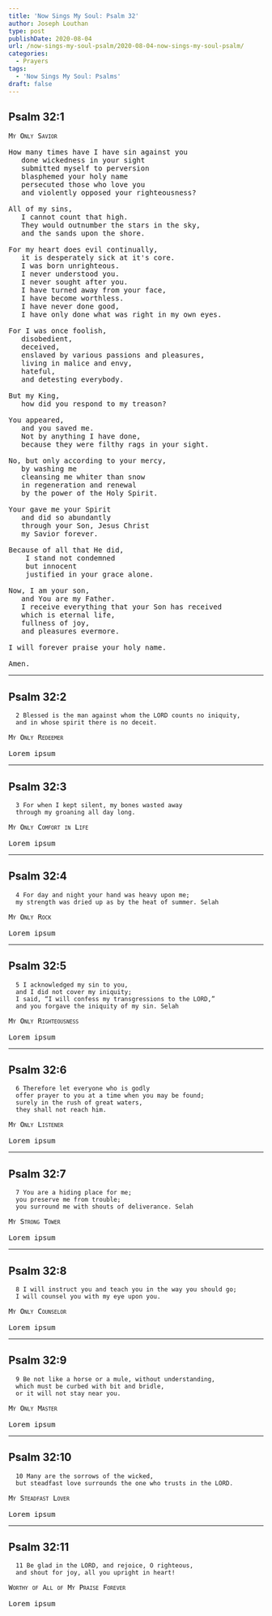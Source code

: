 ```yaml
---
title: 'Now Sings My Soul: Psalm 32'
author: Joseph Louthan
type: post
publishDate: 2020-08-04
url: /now-sings-my-soul-psalm/2020-08-04-now-sings-my-soul-psalm/
categories:
  - Prayers
tags:
  - 'Now Sings My Soul: Psalms'
draft: false
---
```

## Psalm 32:1
<pre>
<div style="font-variant: small-caps;">My Only Savior</div>
How many times have I have sin against you
   done wickedness in your sight
   submitted myself to perversion
   blasphemed your holy name
   persecuted those who love you
   and violently opposed your righteousness?
   
All of my sins,
   I cannot count that high.
   They would outnumber the stars in the sky,
   and the sands upon the shore.
   
For my heart does evil continually,
   it is desperately sick at it's core.
   I was born unrighteous.
   I never understood you.
   I never sought after you.
   I have turned away from your face,
   I have become worthless.
   I have never done good,
   I have only done what was right in my own eyes.
   
For I was once foolish, 
   disobedient, 
   deceived, 
   enslaved by various passions and pleasures, 
   living in malice and envy, 
   hateful, 
   and detesting everybody.
   
But my King,
   how did you respond to my treason?
   
You appeared,
   and you saved me.
   Not by anything I have done,
   because they were filthy rags in your sight.

No, but only according to your mercy,
   by washing me
   cleansing me whiter than snow
   in regeneration and renewal
   by the power of the Holy Spirit.
   
Your gave me your Spirit
   and did so abundantly
   through your Son, Jesus Christ
   my Savior forever.
   
Because of all that He did,
    I stand not condemned
    but innocent
    justified in your grace alone.
    
Now, I am your son,
   and You are my Father.
   I receive everything that your Son has received
   which is eternal life,
   fullness of joy,
   and pleasures evermore.
   
I will forever praise your holy name.

Amen.
</pre>

------

## Psalm 32:2

      2 Blessed is the man against whom the LORD counts no iniquity, 
      and in whose spirit there is no deceit. 

<pre>
<div style="font-variant: small-caps;">My Only Redeemer</div>
Lorem ipsum
</pre>

------

## Psalm 32:3

      3 For when I kept silent, my bones wasted away 
      through my groaning all day long. 

<pre>
<div style="font-variant: small-caps;">My Only Comfort in Life</div>
Lorem ipsum
</pre>

------

## Psalm 32:4

      4 For day and night your hand was heavy upon me; 
      my strength was dried up as by the heat of summer. Selah 

<pre>
<div style="font-variant: small-caps;">My Only Rock</div>
Lorem ipsum
</pre>

------

## Psalm 32:5

      5 I acknowledged my sin to you, 
      and I did not cover my iniquity; 
      I said, “I will confess my transgressions to the LORD,” 
      and you forgave the iniquity of my sin. Selah 

<pre>
<div style="font-variant: small-caps;">My Only Righteousness</div>
Lorem ipsum
</pre>

------

## Psalm 32:6

      6 Therefore let everyone who is godly 
      offer prayer to you at a time when you may be found; 
      surely in the rush of great waters, 
      they shall not reach him. 

<pre>
<div style="font-variant: small-caps;">My Only Listener</div>
Lorem ipsum
</pre>

------

## Psalm 32:7

      7 You are a hiding place for me; 
      you preserve me from trouble; 
      you surround me with shouts of deliverance. Selah 

<pre>
<div style="font-variant: small-caps;">My Strong Tower</div>
Lorem ipsum
</pre>

------

## Psalm 32:8

      8 I will instruct you and teach you in the way you should go; 
      I will counsel you with my eye upon you. 

<pre>
<div style="font-variant: small-caps;">My Only Counselor</div>
Lorem ipsum
</pre>

------

## Psalm 32:9

      9 Be not like a horse or a mule, without understanding, 
      which must be curbed with bit and bridle, 
      or it will not stay near you. 
      
<pre>
<div style="font-variant: small-caps;">My Only Master</div>
Lorem ipsum
</pre>

------

## Psalm 32:10

      10 Many are the sorrows of the wicked, 
      but steadfast love surrounds the one who trusts in the LORD. 
      
<pre>
<div style="font-variant: small-caps;">My Steadfast Lover</div>
Lorem ipsum
</pre>

------

## Psalm 32:11

      11 Be glad in the LORD, and rejoice, O righteous, 
      and shout for joy, all you upright in heart!
      
<pre>
<div style="font-variant: small-caps;">Worthy of All of My Praise Forever</div>
Lorem ipsum
</pre>